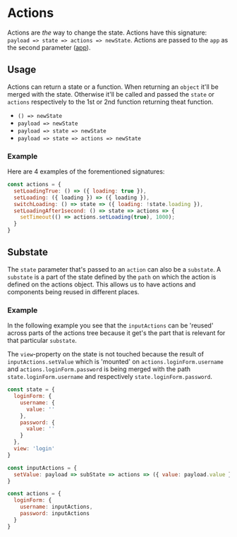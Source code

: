 # Actions

Actions are _the_ way to change the state. Actions have this signature: `payload => state => actions => newState`. Actions are passed to the `app` as the second parameter ([app](tbd)).

## Usage

Actions can return a state or a function. When returning an `object` it'll be merged with the state. Otherwise it'll be called and passed the `state` or `actions` respectively to the 1st or 2nd function returning theat function.

- `() => newState`
- `payload => newState`
- `payload => state => newState`
- `payload => state => actions => newState`

### Example

Here are 4 examples of the forementioned signatures:

```js
const actions = {
  setLoadingTrue: () => ({ loading: true }),
  setLoading: ({ loading }) => ({ loading }),
  switchLoading: () => state => ({ loading: !state.loading }),
  setLoadingAfter1second: () => state => actions => {
    setTimeout(() => actions.setLoading(true), 1000);
  }
}
```

## Substate

The `state` parameter that's passed to an `action` can also be a `substate`. A `substate` is a part of the state defined by the `path` on which the action is defined on the actions object. This allows us to have actions and components being reused in different places.

### Example 
In the following example you see that the `inputActions` can be 'reused' across parts of the actions tree because it get's the part that is relevant for that particular `substate`.

The `view`-property on the state is not touched because the result of `inputActions.setValue` which is 'mounted' on `actions.loginForm.username` and `actions.loginForm.password` is being merged with the path `state.loginForm.username` and respectively `state.loginForm.password`.

```js
const state = {
  loginForm: {
    username: {
      value: ''
    }, 
    password: {
      value: ''
    }
  },
  view: 'login'
}

const inputActions = {
  setValue: payload => subState => actions => ({ value: payload.value })
}

const actions = {
  loginForm: {
    username: inputActions,
    password: inputActions
  }
}
```
